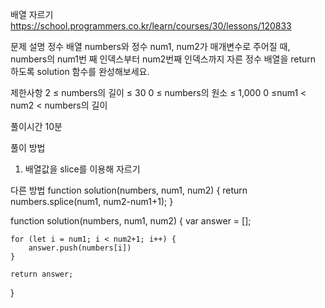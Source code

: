 배열 자르기
https://school.programmers.co.kr/learn/courses/30/lessons/120833

문제 설명
정수 배열 numbers와 정수 num1, num2가 매개변수로 주어질 때, numbers의 num1번 째 인덱스부터 num2번째 인덱스까지 자른 정수 배열을 return 하도록 solution 함수를 완성해보세요.

제한사항
2 ≤ numbers의 길이 ≤ 30
0 ≤ numbers의 원소 ≤ 1,000
0 ≤num1 < num2 < numbers의 길이

풀이시간
10분

풀이 방법

1. 배열값을 slice를 이용해 자르기

다른 방법
function solution(numbers, num1, num2) {
return numbers.splice(num1, num2-num1+1);
}

function solution(numbers, num1, num2) {
var answer = [];

    for (let i = num1; i < num2+1; i++) {
        answer.push(numbers[i])
    }

    return answer;

}
